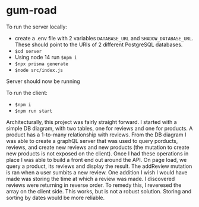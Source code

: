 # gum-road

To run the server locally:

- create a .env file with 2 variables `DATABASE_URL` and `SHADOW_DATABASE_URL`. These should point to the URIs of 2 different PostgreSQL databases.
- `$cd server`
- Using node 14 run `$npm i`
- `$npx prisma generate`
- `$node src/index.js`

Server should now be running

To run the client:

- `$npm i`
- `$npm run start`

Architecturally, this project was fairly straight forward. I started with a simple DB diagram, with two tables, one for reviews and one for products. A product has a 1-to-many relationship with reviews. From the DB diagram I was able to create a graphQL server that was used to query porducts, reviews, and create new reviews and new products (the mutation to create new products is not exposed on the client). Once I had these operations in place I was able to build a front end out around the API. On page load, we query a product, its reviews and display the result. The addReview mutation is ran when a user sumbits a new review. One addition I wish I would have made was storing the time at which a review was made. I discovered reviews were returning in reverse order. To remedy this, I reveresed the array on the client side. This works, but is not a robust solution. Storing and sorting by dates would be more reliable.
